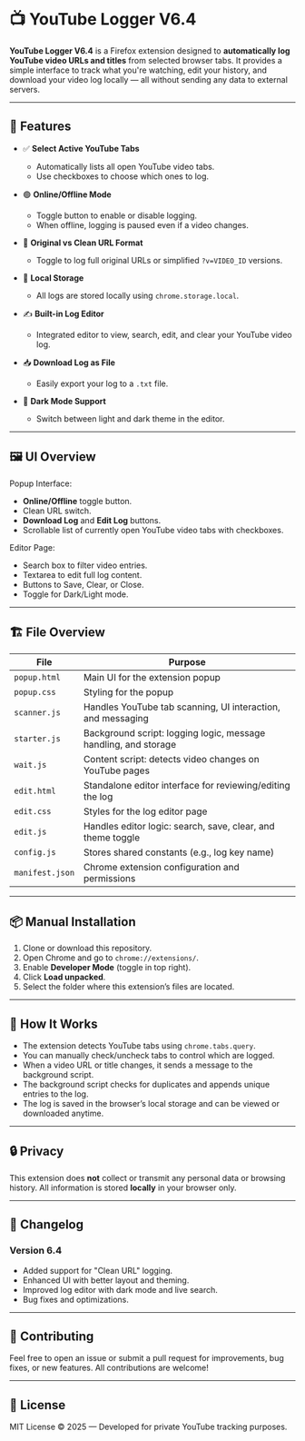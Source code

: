 # 📺 YouTube Logger V6.4

**YouTube Logger V6.4** is a Firefox extension designed to **automatically log YouTube video URLs and titles** from selected browser tabs. It provides a simple interface to track what you're watching, edit your history, and download your video log locally — all without sending any data to external servers.

---

## 🔧 Features

- ✅ **Select Active YouTube Tabs**
  - Automatically lists all open YouTube video tabs.
  - Use checkboxes to choose which ones to log.

- 🟢 **Online/Offline Mode**
  - Toggle button to enable or disable logging.
  - When offline, logging is paused even if a video changes.

- 🔗 **Original vs Clean URL Format**
  - Toggle to log full original URLs or simplified `?v=VIDEO_ID` versions.

- 💾 **Local Storage**
  - All logs are stored locally using `chrome.storage.local`.

- ✍️ **Built-in Log Editor**
  - Integrated editor to view, search, edit, and clear your YouTube video log.

- 📥 **Download Log as File**
  - Easily export your log to a `.txt` file.

- 🌙 **Dark Mode Support**
  - Switch between light and dark theme in the editor.

---

## 🖼️ UI Overview

Popup Interface:
- **Online/Offline** toggle button.
- Clean URL switch.
- **Download Log** and **Edit Log** buttons.
- Scrollable list of currently open YouTube video tabs with checkboxes.

Editor Page:
- Search box to filter video entries.
- Textarea to edit full log content.
- Buttons to Save, Clear, or Close.
- Toggle for Dark/Light mode.

---

## 🏗️ File Overview

| File             | Purpose                                                                 |
|------------------|--------------------------------------------------------------------------|
| `popup.html`     | Main UI for the extension popup                                          |
| `popup.css`      | Styling for the popup                                                    |
| `scanner.js`     | Handles YouTube tab scanning, UI interaction, and messaging             |
| `starter.js`     | Background script: logging logic, message handling, and storage          |
| `wait.js`        | Content script: detects video changes on YouTube pages                   |
| `edit.html`      | Standalone editor interface for reviewing/editing the log                |
| `edit.css`       | Styles for the log editor page                                           |
| `edit.js`        | Handles editor logic: search, save, clear, and theme toggle             |
| `config.js`      | Stores shared constants (e.g., log key name)                             |
| `manifest.json`  | Chrome extension configuration and permissions                           |

---

## 📦 Manual Installation

1. Clone or download this repository.
2. Open Chrome and go to `chrome://extensions/`.
3. Enable **Developer Mode** (toggle in top right).
4. Click **Load unpacked**.
5. Select the folder where this extension’s files are located.

---

## 🧠 How It Works

- The extension detects YouTube tabs using `chrome.tabs.query`.
- You can manually check/uncheck tabs to control which are logged.
- When a video URL or title changes, it sends a message to the background script.
- The background script checks for duplicates and appends unique entries to the log.
- The log is saved in the browser’s local storage and can be viewed or downloaded anytime.

---

## 🔒 Privacy

This extension does **not** collect or transmit any personal data or browsing history. All information is stored **locally** in your browser only.

---

## 📜 Changelog

### Version 6.4
- Added support for "Clean URL" logging.
- Enhanced UI with better layout and theming.
- Improved log editor with dark mode and live search.
- Bug fixes and optimizations.

---

## 🤝 Contributing

Feel free to open an issue or submit a pull request for improvements, bug fixes, or new features. All contributions are welcome!

---

## 📄 License

MIT License © 2025 — Developed for private YouTube tracking purposes.
